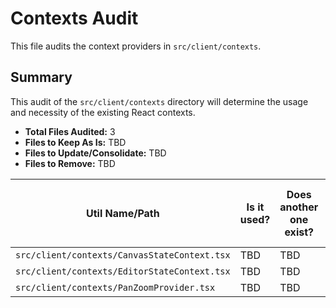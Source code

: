 # Contexts Audit

This file audits the context providers in `src/client/contexts`.

## Summary

This audit of the `src/client/contexts` directory will determine the usage and necessity of the existing React contexts.

- **Total Files Audited:** 3
- **Files to Keep As Is:** TBD
- **Files to Update/Consolidate:** TBD
- **Files to Remove:** TBD

| Util Name/Path | Is it used? | Does another one exist? | Should it be kept as is, updated, consolidated, or removed? |
|---|---|---|---|
| `src/client/contexts/CanvasStateContext.tsx` | TBD | TBD | TBD |
| `src/client/contexts/EditorStateContext.tsx` | TBD | TBD | TBD |
| `src/client/contexts/PanZoomProvider.tsx` | TBD | TBD | TBD |
